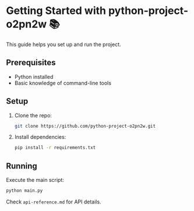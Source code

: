 # Getting Started with python-project-o2pn2w 📚

This guide helps you set up and run the project.

## Prerequisites
- Python installed
- Basic knowledge of command-line tools

## Setup
1. Clone the repo:
   ```bash
   git clone https://github.com/python-project-o2pn2w.git
   ```
2. Install dependencies:
   ```bash
   pip install -r requirements.txt
   ```

## Running
Execute the main script:
```bash
python main.py
```

Check `api-reference.md` for API details.

